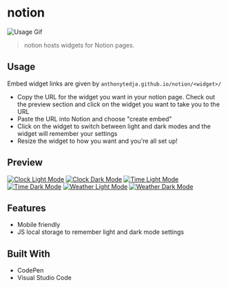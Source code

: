 # notion

![Usage Gif](assets/usage.gif)

> notion hosts widgets for Notion pages.

## Usage

Embed widget links are given by `anthonytedja.github.io/notion/<widget>/`

- Copy the URL for the widget you want in your notion page. Check out the preview section and click on the widget you want to take you to the URL
- Paste the URL into Notion and choose "create embed"
- Click on the widget to switch between light and dark modes and the widget will remember your settings
- Resize the widget to how you want and you're all set up!

## Preview

[![Clock Light Mode](assets/clock-light.jpg)](https://anthonytedja.github.io/notion/clock-light.html)
[![Clock Dark Mode](assets/clock-dark.jpg)](https://anthonytedja.github.io/notion/clock-dark.html)
[![Time Light Mode](assets/time-light.jpg)](https://anthonytedja.github.io/notion/time-light.html)
[![Time Dark Mode](assets/time-dark.jpg)](https://anthonytedja.github.io/notion/time-dark.html)
[![Weather Light Mode](assets/weather-light.jpg)](https://anthonytedja.github.io/notion/weather-light.html)
[![Weather Dark Mode](assets/weather-dark.jpg)](https://anthonytedja.github.io/notion/weather-dark.html)

## Features

- Mobile friendly
- JS local storage to remember light and dark mode settings

## Built With

- CodePen
- Visual Studio Code
